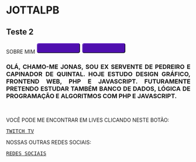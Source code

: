 # JOTTALPB
## Teste 2
SOBRE MIM [![](https://raw.githubusercontent.com/GamerCleanVic/JottaLPB/main/bt1gh.png)](https://twitch.tv/jottalpb) [![](https://raw.githubusercontent.com/GamerCleanVic/JottaLPB/main/bt1gh.png)](https://jottalpb.blogspot.com/p/redes-sociais.html)




<h3 align="justify">OLÁ, CHAMO-ME JONAS, SOU EX SERVENTE DE PEDREIRO E CAPINADOR DE QUINTAL. HOJE ESTUDO DESIGN GRÁFICO, FRONTEND WEB, PHP E JAVASCRIPT. FUTURAMENTE PRETENDO ESTUDAR TAMBÉM BANCO DE DADOS, LÓGICA DE PROGRAMAÇÃO E ALGORITMOS COM PHP E JAVASCRIPT.</h3><br />

<p>VOCÊ PODE ME ENCONTRAR EM LIVES CLICANDO NESTE BOTÃO: </p><pre><a href="https://twitch.tv/jottalpb" target="_blank">TWITCH TV</a></pre>

<p>NOSSAS OUTRAS REDES SOCIAIS: </p><pre><a href="https://jottalpb.blogspot.com/p/redes-sociais.html" target="_blank">REDES SOCIAIS</a></pre>
